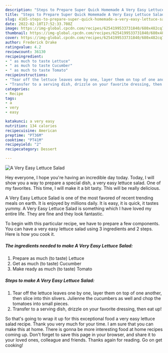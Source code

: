 ```yaml
---
description: "Steps to Prepare Super Quick Homemade A Very Easy Lettuce Salad"
title: "Steps to Prepare Super Quick Homemade A Very Easy Lettuce Salad"
slug: 4165-steps-to-prepare-super-quick-homemade-a-very-easy-lettuce-salad
date: 2022-02-10T17:52:33.708Z
image: https://img-global.cpcdn.com/recipes/6254199533731840/680x482cq70/a-very-easy-lettuce-salad-recipe-main-photo.jpg
thumbnail: https://img-global.cpcdn.com/recipes/6254199533731840/680x482cq70/a-very-easy-lettuce-salad-recipe-main-photo.jpg
cover: https://img-global.cpcdn.com/recipes/6254199533731840/680x482cq70/a-very-easy-lettuce-salad-recipe-main-photo.jpg
author: Frederick Drake
ratingvalue: 4.2
reviewcount: 36130
recipeingredient:
- " as much to taste Lettuce"
- " as much to taste Cucumber"
- " as much to taste Tomato"
recipeinstructions:
- "Tear off the lettuce leaves one by one, layer them on top of one another, then slice into thin slivers. Julienne the cucumbers as well and chop the tomatoes into small pieces."
- "Transfer to a serving dish, drizzle on your favorite dressing, then eat up!"
categories:
- Recipe
tags:
- a
- very
- easy

katakunci: a very easy 
nutrition: 134 calories
recipecuisine: American
preptime: "PT36M"
cooktime: "PT41M"
recipeyield: "2"
recipecategory: Dessert

---
```



![A Very Easy Lettuce Salad](https://img-global.cpcdn.com/recipes/6254199533731840/680x482cq70/a-very-easy-lettuce-salad-recipe-main-photo.jpg)

Hey everyone, I hope you're having an incredible day today. Today, I will show you a way to prepare a special dish, a very easy lettuce salad. One of my favorites. This time, I will make it a bit tasty. This will be really delicious.



A Very Easy Lettuce Salad is one of the most favored of recent trending meals on earth. It is enjoyed by millions daily. It is easy, it is quick, it tastes yummy. A Very Easy Lettuce Salad is something which I have loved my entire life. They are fine and they look fantastic.


To begin with this particular recipe, we have to prepare a few components. You can have a very easy lettuce salad using 3 ingredients and 2 steps. Here is how you cook it.

<!--inarticleads1-->

##### The ingredients needed to make A Very Easy Lettuce Salad:

1. Prepare  as much (to taste) Lettuce
1. Get  as much (to taste) Cucumber
1. Make ready  as much (to taste) Tomato




<!--inarticleads2-->

##### Steps to make A Very Easy Lettuce Salad:

1. Tear off the lettuce leaves one by one, layer them on top of one another, then slice into thin slivers. Julienne the cucumbers as well and chop the tomatoes into small pieces.
1. Transfer to a serving dish, drizzle on your favorite dressing, then eat up!




So that's going to wrap it up for this exceptional food a very easy lettuce salad recipe. Thank you very much for your time. I am sure that you can make this at home. There is gonna be more interesting food at home recipes coming up. Don't forget to save this page in your browser, and share it to your loved ones, colleague and friends. Thanks again for reading. Go on get cooking!

